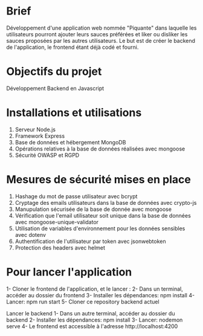# Brief
Développement d'une application web nommée "Piquante" dans laquelle les utilisateurs pourront ajouter leurs sauces préférées et liker ou disliker les sauces proposées par les autres utilisateurs.
Le but est de créer le backend de l'application, le frontend étant déjà codé et fourni.

# Objectifs du projet
Développement Backend en Javascript

# Installations et utilisations
1. Serveur Node.js
2. Framework Express
3. Base de données et hébergement MongoDB
5. Opérations relatives à la base de données réalisées avec mongoose
7. Sécurité OWASP et RGPD

# Mesures de sécurité mises en place
1. Hashage du mot de passe utilisateur avec bcrypt
2. Cryptage des emails utilisateurs dans la base de données avec crypto-js
3. Manupulation sécurisée de la base de donnée avec mongoose
4. Vérification que l'email utilisateur soit unique dans la base de données avec mongoose-unique-validator
5. Utilisation de variables d'environnement pour les données sensibles avec dotenv
6. Authentification de l'utilisateur par token avec jsonwebtoken
7. Protection des headers avec helmet

# Pour lancer l'application
1- Cloner le frontend de l'application, et le lancer :
2- Dans un terminal, accéder au dossier du frontend
3- Installer les dépendances: npm install
4- Lancer: npm run start
5- Cloner ce repository backend actuel 

Lancer le backend
1- Dans un autre terminal, accéder au dossier du backend
2- Installer les dépendances: npm install
3- Lancer: nodemon serve
4- Le frontend est accessible à l'adresse http://localhost:4200

